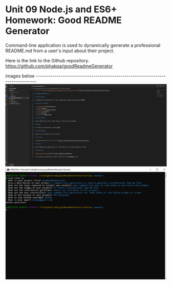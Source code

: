 # Unit 09 Node.js and ES6+ Homework: Good README Generator

Command-line application is used to dynamically generate a professional README.md from a user's input about their project.

Here is the link to the Github repository. https://github.com/phakpa/goodReadmeGenerator

images below ------------------------------------------------------------------------------
![](./Develop/images/generatedReadMe.PNG)
![](./Develop/images/commandline.PNG)
